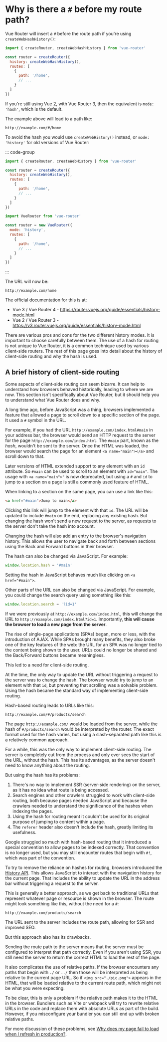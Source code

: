 # Why is there a `#` before my route path?

Vue Router will insert a `#` before the route path if you're using `createWebHashHistory()`:

```js
import { createRouter, createWebHashHistory } from 'vue-router'

const router = createRouter({
  history: createWebHashHistory(),
  routes: [
    {
      path: '/home',
      // ...
    }
  ]
})
```

If you're still using Vue 2, with Vue Router 3, then the equivalent is `mode: 'hash'`, which is the default.

The example above will lead to a path like:

```
http://example.com/#/home
```

To avoid the hash you would use `createWebHistory()` instead, or `mode: 'history'` for old versions of Vue Router:

::: code-group

```js [Vue 3 / Vue Router 4]
import { createRouter, createWebHistory } from 'vue-router'

const router = createRouter({
  history: createWebHistory(),
  routes: [
    {
      path: '/home',
      // ...
    }
  ]
})
```

```js [Vue 2 / Vue Router 3]
import VueRouter from 'vue-router'

const router = new VueRouter({
  mode: 'history',
  routes: [
    {
      path: '/home',
      // ...
    }
  ]
})
```

:::

The URL will now be:

```
http://example.com/home
```

The official documentation for this is at:

- Vue 3 / Vue Router 4 - https://router.vuejs.org/guide/essentials/history-mode.html
- Vue 2 / Vue Router 3 - https://v3.router.vuejs.org/guide/essentials/history-mode.html

There are various pros and cons for the two different history modes. It is important to choose carefully between them. The use of a hash for routing is not unique to Vue Router, it is a common technique used by various client-side routers. The rest of this page goes into detail about the history of client-side routing and why the hash is used.

## A brief history of client-side routing

Some aspects of client-side routing can seem bizarre. It can help to understand how browsers behaved historically, leading to where we are now. This section isn't specifically about Vue Router, but it should help you to understand what Vue Router does and why.

A long time ago, before JavaScript was a thing, browsers implemented a feature that allowed a page to scroll down to a specific section of the page. It used a `#` symbol in the URL.

For example, if you had the URL `http://example.com/index.html#main` in your address bar, the browser would send an HTTP request to the server for the page `http://example.com/index.html`. The `#main` part, known as the *hash*, wouldn't be sent to the server. Once the HTML was loaded, the browser would search the page for an element `<a name="main"></a>` and scroll down to that.

Later versions of HTML extended support to any element with an `id` attribute. So `#main` can be used to scroll to an element with `id="main"`. The usage with `<a name="main">"` is now deprecated, but using a `#` and `id` to jump to a section on a page is still a commonly used feature of HTML.

When linking to a section on the same page, you can use a link like this:

```html
<a href="#main">Jump to main</a>
```

Clicking this link will jump to the element with that `id`. The URL will be updated to include `#main` on the end, replacing any existing hash. But changing the hash won't send a new request to the server, as requests to the server don't take the hash into account.

Changing the hash will also add an entry to the browser's navigation history. This allows the user to navigate back and forth between sections using the Back and Forward buttons in their browser.

The hash can also be changed via JavaScript. For example:

```js
window.location.hash = '#main'
```

Setting the hash in JavaScript behaves much like clicking on `<a href="#main">`.

Other parts of the URL can also be changed via JavaScript. For example, you could change the search query using something like this:

```js
window.location.search = '?id=1'
```

If we were previously at `http://example.com/index.html`, this will change the URL to `http://example.com/index.html?id=1`. Importantly, **this will cause the browser to load a new page from the server**.

The rise of single-page applications (SPAs) began, more or less, with the introduction of AJAX. While SPAs brought many benefits, they also broke one of the key features of the web: the URL for an SPA was no longer tied to the content being shown to the user. URLs could no longer be shared and the Back/Forward buttons became meaningless.

This led to a need for client-side routing.

At the time, the only way to update the URL without triggering a request to the server was to change the hash. The browser would try to jump to an element with that `id`, but preventing that scrolling was a solvable problem. Using the hash became the standard way of implementing client-side routing.

Hash-based routing leads to URLs like this:

```
http://example.com/#/products/search
```

The page `http://example.com/` would be loaded from the server, while the hash of `#/products/search` would be interpreted by the router. The exact format used for the hash varies, but using a slash-separated path like this is a relatively common approach.

For a while, this was the only way to implement client-side routing. The server is completely cut from the process and only ever sees the start of the URL, without the hash. This has its advantages, as the server doesn't need to know anything about the routing.

But using the hash has its problems:

1. There's no way to implement SSR (server-side rendering) on the server, as it has no idea what route is being accessed.
2. Search engines and other crawlers struggled to work with client-side routing, both because pages needed JavaScript and because the crawlers needed to understand the significance of the hashes when indexing the pages.
3. Using the hash for routing meant it couldn't be used for its original purpose of jumping to content within a page.
4. The `referer` header also doesn't include the hash, greatly limiting its usefulness.

Google struggled so much with hash-based routing that it introduced a special convention to allow pages to be indexed correctly. That convention is no longer used, but you may still encounter routes that begin with `#!`, which was part of the convention.

To try to remove the reliance on hashes for routing, browsers introduced the [History API](https://developer.mozilla.org/en-US/docs/Web/API/History_API). This allows JavaScript to interact with the navigation history for the current page. That includes the ability to update the URL in the address bar without triggering a request to the server.

This is generally a better approach, as we get back to traditional URLs that represent whatever page or resource is shown in the browser. The route might look something like this, without the need for a `#`:

```
http://example.com/products/search
```

The URL sent to the server includes the route path, allowing for SSR and improved SEO.

But this approach also has its drawbacks.

Sending the route path to the server means that the server must be configured to interpret that path correctly. Even if you aren't using SSR, you still need the server to return the correct HTML to load the rest of the page.

It also complicates the use of relative paths. If the browser encounters any paths that begin with `./` or `../` then those will be interpreted as being relative to the current page URL. So if `<img src="./pic.png">` appears in the HTML, that will be loaded relative to the current route path, which might not be what you were expecting.

To be clear, this is only a problem if the relative path makes it to the HTML in the browser. Bundlers such as Vite or webpack will try to rewrite relative URLs in the code and replace them with absolute URLs as part of the build. However, if you misconfigure your bundler you can still end up with broken relative paths.

For more discussion of these problems, see [Why does my page fail to load when I refresh in production?](production-page-refresh).
